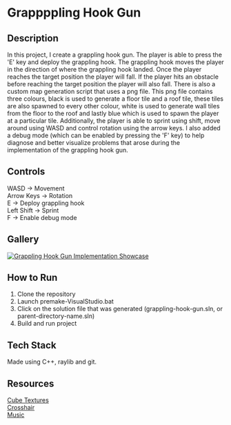 # Grappppling Hook Gun

## Description

In this project, I create a grappling hook gun. The player is able to press the 'E' key and deploy the grappling hook. The grappling hook moves the player in the direction of where the grappling hook landed. Once the player reaches the target position the player will fall. If the player hits an obstacle before reaching the target position the player will also fall. There is also a custom map generation script that uses a png file. This png file contains three colours, black is used to generate a floor tile and a roof tile, these tiles are also spawned to every other colour, white is used to generate wall tiles from the floor to the roof and lastly blue which is used to spawn the player at a particular tile. Additionally, the player is able to sprint using shift, move around using WASD and control rotation using the arrow keys. I also added a debug mode (which can be enabled by pressing the 'F' key) to help diagnose and better visualize problems that arose during the implementation of the grappling hook gun.

## Controls

WASD -> Movement
<br>Arrow Keys -> Rotation
<br>E -> Deploy grappling hook
<br>Left Shift -> Sprint
<br>F -> Enable debug mode

## Gallery

[![Grappling Hook Gun Implementation Showcase](https://img.youtube.com/vi/f_KirG8yoEI/0.jpg)](https://youtu.be/f_KirG8yoEI)

## How to Run

1. Clone the repository
2. Launch premake-VisualStudio.bat
3. Click on the solution file that was generated (grappling-hook-gun.sln, or parent-directory-name.sln)
4. Build and run project

## Tech Stack

Made using C++, raylib and git.

## Resources

[Cube Textures](https://piiixl.itch.io/textures)
<br>[Crosshair](https://kenney-assets.itch.io/crosshair-pack)
<br>[Music](https://opengameart.org/content/we-are-prophet-happy-energetic-tune)

